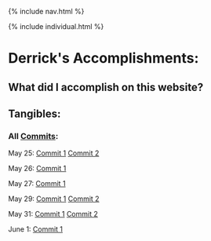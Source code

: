 {% include nav.html %}

{% include individual.html %}

# Derrick's Accomplishments:
## What did I accomplish on this website?


## Tangibles:
### All [Commits](https://github.com/AkhilNandhakumar/Guython/commits?author=Pitsco): 
May 25:
[Commit 1](https://github.com/AkhilNandhakumar/Guython/commit/735899c79d373ff4806cfc06d31eb2b0a13d7b8d)
[Commit 2](https://github.com/AkhilNandhakumar/Guython/commit/4f982ce013cfd02516cacc970264720ce05bd5c5)

May 26:
[Commit 1](https://github.com/AkhilNandhakumar/Guython/commit/a14680b5ebe3dbcaa71a889f915a82934943618e)

May 27:
[Commit 1](https://github.com/AkhilNandhakumar/Guython/commit/a1d7c641a0bd37a21982dd1f7779afc6be711e25)

May 29:
[Commit 1](https://github.com/AkhilNandhakumar/Guython/commit/0eb7b2f4e4d3fb3ba430c3d6e795a979cf6a3775)
[Commit 2](https://github.com/AkhilNandhakumar/Guython/commit/1adea87cf8c73f40d000faae5973ac5a9b3e7793)

May 31:
[Commit 1](https://github.com/AkhilNandhakumar/Guython/commit/1bcfaa7b2a952d25fb6f0ec8a60a98482022c40b)
[Commit 2](https://github.com/AkhilNandhakumar/Guython/commit/1baba97638ec6a447257ed50b54e1dc2d77fdad5)

June 1:
[Commit 1](https://github.com/AkhilNandhakumar/Guython/commit/36b30a173584b18dd18a1e3ab599a85c04355f4d)
